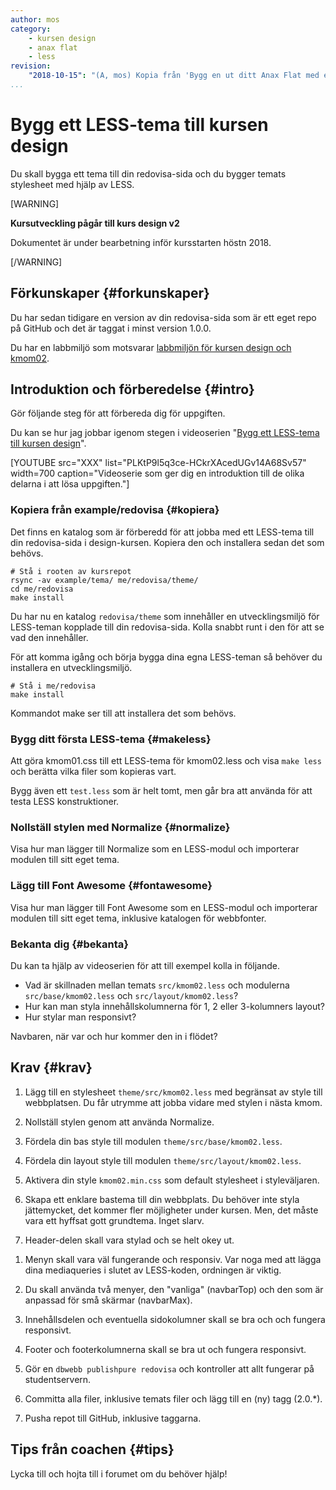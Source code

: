 ```yaml
---
author: mos
category:
    - kursen design
    - anax flat
    - less
revision:
    "2018-10-15": "(A, mos) Kopia från 'Bygg en ut ditt Anax Flat med eget LESS tema' och omskriven."
...
```

Bygg ett LESS-tema till kursen design
===================================

Du skall bygga ett tema till din redovisa-sida och du bygger temats stylesheet med hjälp av LESS.

<!--more-->

[WARNING]

**Kursutveckling pågår till kurs design v2**

Dokumentet är under bearbetning inför kursstarten höstn 2018.

[/WARNING]



Förkunskaper {#forkunskaper}
-----------------------

Du har sedan tidigare en version av din redovisa-sida som är ett eget repo på GitHub och det är taggat i minst version 1.0.0.

Du har en labbmiljö som motsvarar [labbmiljön för kursen design och kmom02](kurser/design-v2/kmom02#labbmiljo).



Introduktion och förberedelse {#intro}
-----------------------

Gör följande steg för att förbereda dig för uppgiften.

Du kan se hur jag jobbar igenom stegen i videoserien "[Bygg ett LESS-tema till kursen design](https://www.youtube.com/playlist?list=PLKtP9l5q3ce-HCkrXAcedUGv14A68Sv57)".

[YOUTUBE src="XXX" list="PLKtP9l5q3ce-HCkrXAcedUGv14A68Sv57" width=700 caption="Videoserie som ger dig en introduktion till de olika delarna i att lösa uppgiften."]



### Kopiera från example/redovisa {#kopiera}

Det finns en katalog som är förberedd för att jobba med ett LESS-tema till din redovisa-sida i design-kursen. Kopiera den och installera sedan det som behövs.

```text
# Stå i rooten av kursrepot
rsync -av example/tema/ me/redovisa/theme/
cd me/redovisa
make install
```

Du har nu en katalog `redovisa/theme` som innehåller en utvecklingsmiljö för LESS-teman kopplade till din redovisa-sida. Kolla snabbt runt i den för att se vad den innehåller.

För att komma igång och börja bygga dina egna LESS-teman så behöver du installera en utvecklingsmiljö.

```text
# Stå i me/redovisa
make install
```

Kommandot make ser till att installera det som behövs.



### Bygg ditt första LESS-tema {#makeless}

Att göra kmom01.css till ett LESS-tema för kmom02.less och visa `make less` och berätta vilka filer som kopieras vart.

Bygg även ett `test.less` som är helt tomt, men går bra att använda för att testa LESS konstruktioner.



### Nollställ stylen med Normalize {#normalize}

Visa hur man lägger till Normalize som en LESS-modul och importerar modulen till sitt eget tema.



### Lägg till Font Awesome {#fontawesome}

Visa hur man lägger till Font Awesome som en LESS-modul och importerar modulen till sitt eget tema, inklusive katalogen för webbfonter.



### Bekanta dig {#bekanta}

Du kan ta hjälp av videoserien för att till exempel kolla in följande.

* Vad är skillnaden mellan temats `src/kmom02.less` och modulerna `src/base/kmom02.less` och `src/layout/kmom02.less`?
* Hur kan man styla innehållskolumnerna för 1, 2 eller 3-kolumners layout?
* Hur stylar man responsivt?

Navbaren, när var och hur kommer den in i flödet?



Krav {#krav}
-----------------------

1. Lägg till en stylesheet `theme/src/kmom02.less` med begränsat av style till webbplatsen. Du får utrymme att jobba vidare med stylen i nästa kmom.

1. Nollställ stylen genom att använda Normalize.

1. Fördela din bas style till modulen `theme/src/base/kmom02.less`.

1. Fördela din layout style till modulen `theme/src/layout/kmom02.less`.

1. Aktivera din style `kmom02.min.css` som default stylesheet i styleväljaren.

1. Skapa ett enklare bastema till din webbplats. Du behöver inte styla jättemycket, det kommer fler möjligheter under kursen. Men, det måste vara ett hyffsat gott grundtema. Inget slarv.

1. Header-delen skall vara stylad och se helt okey ut.

<!--
1. Den style du gör för din meny/navbar skall vara organiserad som en egen LESS-modul i ditt tema.
-->

1. Menyn skall vara väl fungerande och responsiv. Var noga med att lägga dina mediaqueries i slutet av LESS-koden, ordningen är viktig.

1. Du skall använda två menyer, den "vanliga" (navbarTop) och den som är anpassad för små skärmar (navbarMax).

1. Innehållsdelen och eventuella sidokolumner skall se bra och och fungera responsivt.

1. Footer och footerkolumnerna skall se bra ut och fungera responsivt.

1. Gör en `dbwebb publishpure redovisa` och kontroller att allt fungerar på studentservern.

1. Committa alla filer, inklusive temats filer och lägg till en (ny) tagg (2.0.\*).

1. Pusha repot till GitHub, inklusive taggarna.

<!--
1. Se till att ditt tema passerar testerna som körs vid `make test`.
-->

<!--
1. Man kan importera FontAwesome som en LESS-modul. Men det kan vara lite utmanande. Om man gör det så behöver man även ta hand om en font-katalog och kopiera den från FontAwesome till `htdocs`. Ge dig på detta om du känner dig mogen för en utmaning. Det är så jag själv brukar göra i mina teman.
-->



Tips från coachen {#tips}
-----------------------

Lycka till och hojta till i forumet om du behöver hjälp!
